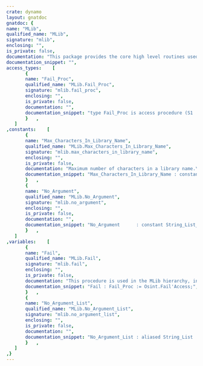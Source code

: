```yaml
---
crate: dynamo
layout: gnatdoc
gnatdoc: {
name: "MLib",
qualified_name: "MLib",
signature: "mlib",
enclosing: "",
is_private: false,
documentation: "This package provides the core high level routines used by GNATMLIB\nand GNATMAKE to build libraries",
documentation_snippet: "",
access_types:    [
       {
       name: "Fail_Proc",
       qualified_name: "MLib.Fail_Proc",
       signature: "mlib.fail_proc",
       enclosing: "",
       is_private: false,
       documentation: "",
       documentation_snippet: "type Fail_Proc is access procedure (S1 : String);",
       }   ,
   ]
,constants:    [
       {
       name: "Max_Characters_In_Library_Name",
       qualified_name: "MLib.Max_Characters_In_Library_Name",
       signature: "mlib.max_characters_in_library_name",
       enclosing: "",
       is_private: false,
       documentation: "Maximum number of characters in a library name.\nUsed by Check_Library_Name below.",
       documentation_snippet: "Max_Characters_In_Library_Name : constant := 20;",
       }   ,
       {
       name: "No_Argument",
       qualified_name: "MLib.No_Argument",
       signature: "mlib.no_argument",
       enclosing: "",
       is_private: false,
       documentation: "",
       documentation_snippet: "No_Argument      : constant String_List_Access := No_Argument_List'Access;",
       }   ,
   ]
,variables:    [
       {
       name: "Fail",
       qualified_name: "MLib.Fail",
       signature: "mlib.fail",
       enclosing: "",
       is_private: false,
       documentation: "This procedure is used in the MLib hierarchy, instead of\ndirectly calling Osint.Fail.\nIt is redirected to Make.Make_Failed by gnatmake.",
       documentation_snippet: "Fail : Fail_Proc := Osint.Fail'Access;",
       }   ,
       {
       name: "No_Argument_List",
       qualified_name: "MLib.No_Argument_List",
       signature: "mlib.no_argument_list",
       enclosing: "",
       is_private: false,
       documentation: "",
       documentation_snippet: "No_Argument_List : aliased String_List := (1 .. 0 => null);",
       }   ,
   ]
,}
---
```

